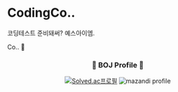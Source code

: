 # CodingCo..
코딩테스트 준비돼써? 예스아이엠. 

Co.. 🐘


<div align="center">
<h3>🥈 BOJ Profile 🥈</h3>

[![Solved.ac프로필](http://mazassumnida.wtf/api/v2/generate_badge?boj=cocciri)](https://solved.ac/cocciri)
![mazandi profile](http://mazandi.herokuapp.com/api?handle=cocciri&theme=dark)
